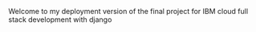 Welcome to my deployment version of the final project for IBM cloud full stack development with django
